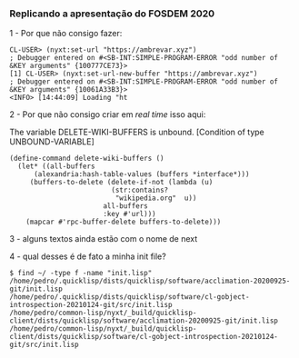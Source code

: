
### Replicando a apresentação do FOSDEM 2020

1 - Por que não consigo fazer:

```
CL-USER> (nyxt:set-url "https://ambrevar.xyz")
; Debugger entered on #<SB-INT:SIMPLE-PROGRAM-ERROR "odd number of &KEY arguments" {100777CE73}>
[1] CL-USER> (nyxt:set-url-new-buffer "https://ambrevar.xyz")
; Debugger entered on #<SB-INT:SIMPLE-PROGRAM-ERROR "odd number of &KEY arguments" {10061A33B3}>
<INFO> [14:44:09] Loading "ht
```  
  
2 - Por que não consigo criar em _real time_ isso aqui:


The variable DELETE-WIKI-BUFFERS is unbound.
   [Condition of type UNBOUND-VARIABLE]

```
(define-command delete-wiki-buffers ()
  (let* ((all-buffers
	  (alexandria:hash-table-values (buffers *interface*)))
	 (buffers-to-delete (delete-if-not (lambda (u)
					     (str:contains?
					      "wikipedia.org"  u))
					   all-buffers
					   :key #'url)))
    (mapcar #'rpc-buffer-delete buffers-to-delete)))
```

3 - alguns textos ainda estão com o nome de next

4 - qual desses é de fato a minha init file?
```
$ find ~/ -type f -name "init.lisp"
/home/pedro/.quicklisp/dists/quicklisp/software/acclimation-20200925-git/init.lisp
/home/pedro/.quicklisp/dists/quicklisp/software/cl-gobject-introspection-20210124-git/src/init.lisp
/home/pedro/common-lisp/nyxt/_build/quicklisp-client/dists/quicklisp/software/acclimation-20200925-git/init.lisp
/home/pedro/common-lisp/nyxt/_build/quicklisp-client/dists/quicklisp/software/cl-gobject-introspection-20210124-git/src/init.lisp
```
